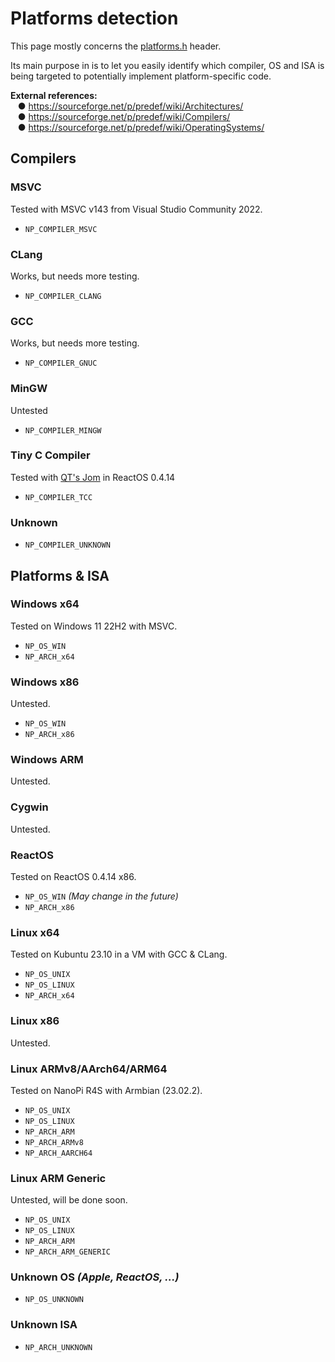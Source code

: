 # Platforms detection
This page mostly concerns the [platforms.h](src/platform.h) header.

Its main purpose in is to let you easily identify which compiler, OS and ISA is being targeted to potentially
implement platform-specific code.

**External references:**<br>
&nbsp;&nbsp;&nbsp;● https://sourceforge.net/p/predef/wiki/Architectures/<br>
&nbsp;&nbsp;&nbsp;● https://sourceforge.net/p/predef/wiki/Compilers/<br>
&nbsp;&nbsp;&nbsp;● https://sourceforge.net/p/predef/wiki/OperatingSystems/


## Compilers

### MSVC
Tested with MSVC v143 from Visual Studio Community 2022.
* `NP_COMPILER_MSVC`

### CLang
Works, but needs more testing.
* `NP_COMPILER_CLANG`

### GCC
Works, but needs more testing.
* `NP_COMPILER_GNUC`

### MinGW
Untested
* `NP_COMPILER_MINGW`

### Tiny C Compiler
Tested with [QT's Jom](https://wiki.qt.io/Jom) in ReactOS 0.4.14
* `NP_COMPILER_TCC`

### Unknown
* `NP_COMPILER_UNKNOWN`


## Platforms & ISA

### Windows x64
Tested on Windows 11 22H2 with MSVC.
* `NP_OS_WIN`
* `NP_ARCH_x64`

### Windows x86
Untested.
* `NP_OS_WIN`
* `NP_ARCH_x86`

### Windows ARM
Untested.

### Cygwin
Untested.

### ReactOS
Tested on ReactOS 0.4.14 x86.
* `NP_OS_WIN`  *(May change in the future)*
* `NP_ARCH_x86`

### Linux x64
Tested on Kubuntu 23.10 in a VM with GCC & CLang.
* `NP_OS_UNIX`
* `NP_OS_LINUX`
* `NP_ARCH_x64`

### Linux x86
Untested.

### Linux ARMv8/AArch64/ARM64
Tested on NanoPi R4S with Armbian (23.02.2).
* `NP_OS_UNIX`
* `NP_OS_LINUX`
* `NP_ARCH_ARM`
* `NP_ARCH_ARMv8`
* `NP_ARCH_AARCH64`

### Linux ARM Generic
Untested, will be done soon.
* `NP_OS_UNIX`
* `NP_OS_LINUX`
* `NP_ARCH_ARM`
* `NP_ARCH_ARM_GENERIC`

### Unknown OS *(Apple, ReactOS, ...)*
* `NP_OS_UNKNOWN`

### Unknown ISA
* `NP_ARCH_UNKNOWN`
